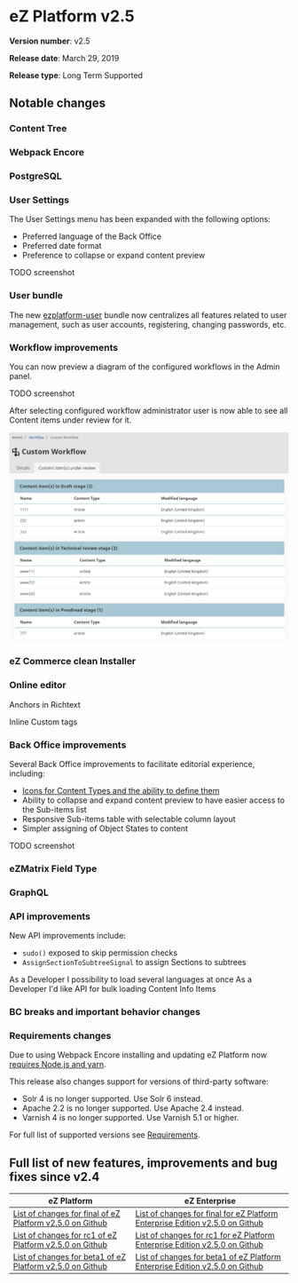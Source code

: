 # eZ Platform v2.5

**Version number**: v2.5

**Release date**: March 29, 2019

**Release type**: Long Term Supported

## Notable changes

### Content Tree

### Webpack Encore

### PostgreSQL

### User Settings

The User Settings menu has been expanded with the following options:

- Preferred language of the Back Office
- Preferred date format
- Preference to collapse or expand content preview

TODO screenshot

### User bundle

The new [ezplatform-user](https://github.com/ezsystems/ezplatform-user) bundle now centralizes
all features related to user management, such as user accounts, registering, changing passwords, etc.

### Workflow improvements

You can now preview a diagram of the configured workflows in the Admin panel.

TODO screenshot

After selecting configured workflow administrator user is now able to see all Content items under review for it.

![Content under review](img/workflow_content_under_review.png)

### eZ Commerce clean Installer

### Online editor

Anchors in Richtext

Inline Custom tags

### Back Office improvements

Several Back Office improvements to facilitate editorial experience, including:

- [Icons for Content Types and the ability to define them](../guide/extending_ez_platform.md#custom-content-type-icons)
- Ability to collapse and expand content preview to have easier access to the Sub-items list
- Responsive Sub-items table with selectable column layout
- Simpler assigning of Object States to content

TODO screenshot

### eZMatrix Field Type

### GraphQL

### API improvements

New API improvements include:

- `sudo()` exposed to skip permission checks
- `AssignSectionToSubtreeSignal` to assign Sections to subtrees

As a Developer I possibility to load several languages at once
As a Developer I'd like API for bulk loading Content Info Items

### BC breaks and important behavior changes

### Requirements changes

Due to using Webpack Encore installing and updating eZ Platform now [requires Node.js and yarn](updating_ez_platform.md#3-update-the-app).

This release also changes support for versions of third-party software:

- Solr 4 is no longer supported. Use Solr 6 instead.
- Apache 2.2 is no longer supported. Use Apache 2.4 instead.
- Varnish 4 is no longer supported. Use Varnish 5.1 or higher.

For full list of supported versions see [Requirements](../getting_started/requirements.md).

## Full list of new features, improvements and bug fixes since v2.4

| eZ Platform  | eZ Enterprise  |
|--------------|------------|
| [List of changes for final of eZ Platform v2.5.0 on Github](https://github.com/ezsystems/ezplatform/releases/tag/v2.5.0) | [List of changes for final for eZ Platform Enterprise Edition v2.5.0 on Github](https://github.com/ezsystems/ezplatform-ee/releases/tag/v2.5.0) |
| [List of changes for rc1 of eZ Platform v2.5.0 on Github](https://github.com/ezsystems/ezplatform/releases/tag/v2.5.0-rc1) | [List of changes for rc1 for eZ Platform Enterprise Edition v2.5.0 on Github](https://github.com/ezsystems/ezplatform-ee/releases/tag/v2.5.0-rc1) |
| [List of changes for beta1 of eZ Platform v2.5.0 on Github](https://github.com/ezsystems/ezplatform/releases/tag/v2.5.0-beta1) | [List of changes for beta1 of eZ Platform Enterprise Edition v2.5.0 on Github](https://github.com/ezsystems/ezplatform-ee/releases/tag/v2.5.0-beta1) |
